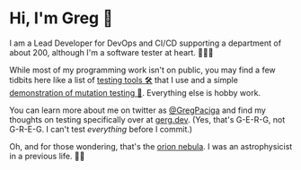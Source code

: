 # Hi, I'm Greg 👋

I am a Lead Developer for DevOps and CI/CD supporting a department of about 200, although I'm a software tester at heart. 🍁🏳️‍🌈

While most of my programming work isn't on public, you may find a few tidbits here like a list of [testing tools 🛠️](https://github.com/gpaciga/testing-tools) that I use and a simple [demonstration of mutation testing 👾](https://github.com/gpaciga/mutation-testing-demo). Everything else is hobby work.

You can learn more about me on twitter as [@GregPaciga](https://twitter.com/gregpaciga) and find my thoughts on testing specifically over at [gerg.dev](https://gerg.dev). (Yes, that's G-E-R-G, not G-R-E-G. I can't test _everything_ before I commit.)

Oh, and for those wondering, that's the [orion nebula](https://apod.nasa.gov/apod/ap191030.html). I was an astrophysicist in a previous life. 🌟🌌

